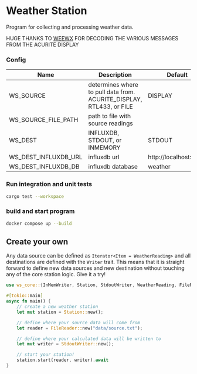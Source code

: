 # Weather Station

Program for collecting and processing weather data.

HUGE THANKS TO [WEEWX](http://weewx.com/) FOR DECODING THE VARIOUS MESSAGES FROM THE ACURITE DISPLAY

### Config

| Name                 | Description                                                          | Default               |
| -------------------- | -------------------------------------------------------------------- | --------------------- |
| WS_SOURCE            | determines where to pull data from. ACURITE_DISPLAY, RTL433, or FILE | DISPLAY               |
| WS_SOURCE_FILE_PATH  | path to file with source readings                                    |                       |
| WS_DEST              | INFLUXDB, STDOUT, or INMEMORY                                        | STDOUT                |
| WS_DEST_INFLUXDB_URL | influxdb url                                                         | http://localhost:8086 |
| WS_DEST_INFLUXDB_DB  | influxdb database                                                    | weather               |

### Run integration and unit tests

```BASH
cargo test --workspace
```

### build and start program

```BASH
docker compose up --build
```

## Create your own

Any data source can be defined as `Iterator<Item = WeatherReading>` and all destinations are defined with the `Writer` trait. This means that it is straight forward to define new data sources and new destination without touching any of the core station logic. Give it a try!

```rust
use ws_core::{InMemWriter, Station, StdoutWriter, WeatherReading, FileReader};

#[tokio::main]
async fn main() {
    // create a new weather station
    let mut station = Station::new();

    // define where your source data will come from
    let reader = FileReader::new("data/source.txt");

    // define where your calculated data will be written to
    let mut writer = StdoutWriter::new();

    // start your station!
    station.start(reader, writer).await
}
```
